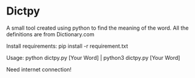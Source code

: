# Dictpy
A small tool created using python to find the meaning of the word. All the definitions are from Dictionary.com 

Install requirements: pip install -r requirement.txt

Usage: python dictpy.py [Your Word]   |   python3 dictpy.py [Your Word] 

Need internet connection!
